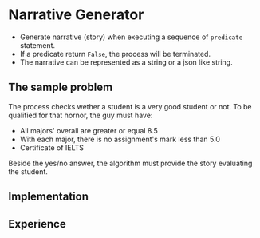 # Narrative Generator

* Generate narrative (story) when executing a sequence of `predicate` statement. 
* If a predicate return `False`, the process will be terminated.
* The narrative can be represented as a string or a json like string.

## The sample problem

The process checks wether a student is a very good student or not. To be qualified for that hornor, the guy must have:
* All majors' overall are greater or equal 8.5
* With each major, there is no assignment's mark less than 5.0
* Certificate of IELTS

Beside the yes/no answer, the algorithm must provide the story evaluating the student.

## Implementation

## Experience